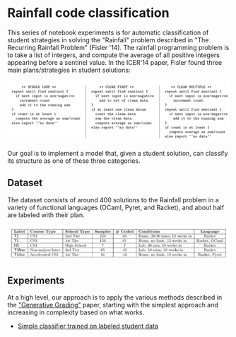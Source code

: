 # Rainfall code classification

This series of notebook experiments is for automatic classification of student strategies in solving the "Rainfall" problem described in "The Recurring Rainfall Problem" (Fisler '14). The rainfall programming problem is to take a list of integers, and compute the average of all positive integers appearing before a sentinel value. In the ICER'14 paper, Fisler found three main plans/strategies in student solutions:

![](strategies.png)

Our goal is to implement a model that, given a student solution, can classify its structure as one of these three categories.

## Dataset

The dataset consists of around 400 solutions to the Rainfall problem in a variety of functional languages (OCaml, Pyret, and Racket), and about half are labeled with their plan.

![](dataset.png)

## Experiments

At a high level, our approach is to apply the various methods described in the ["Generative Grading"](http://arxiv.org/abs/1905.09916) paper, starting with the simplest approach and increasing in complexity based on what works.

* [Simple classifier trained on labeled student data](supervised_simple_classifier.ipynb)
